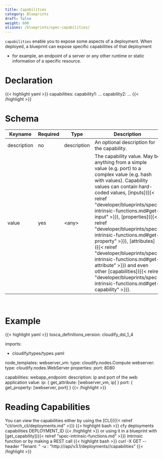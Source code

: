 ```yaml
---
title: Capabilities
category: Blueprints
draft: false
weight: 600
aliases: /blueprints/spec-capabilities/
---
```


`capabilities` enable you to expose some aspects of a deployment. 
When deployed, a blueprint can expose specific capabilities of that deployment 
- for example, an endpoint of a server or any other runtime or static 
information of a specific resource.

# Declaration

{{< highlight  yaml >}}
capabilities:
  capability1:
    ...
  capability2:
    ...
{{< /highlight >}}

# Schema

Keyname     | Required | Type        | Description
----------- | -------- | ----        | -----------
description | no       | description | An optional description for the capability.
value       | yes      | \<any\>     | The capability value. May be anything from a simple value (e.g. port) to a complex value (e.g. hash with values). Capability values can contain hard-coded values, [inputs]({{< relref "developer/blueprints/spec-intrinsic-functions.md#get-input" >}}), [properties]({{< relref "developer/blueprints/spec-intrinsic-functions.md#get-property" >}}), [attributes]({{< relref "developer/blueprints/spec-intrinsic-functions.md#get-attribute" >}}) and even other [capabilities]({{< relref "developer/blueprints/spec-intrinsic-functions.md#get-capability" >}}).

<br>

# Example

{{< highlight  yaml >}}
tosca_definitions_version: cloudify_dsl_1_4

imports:
  - cloudify/types/types.yaml

node_templates:
  webserver_vm:
    type: cloudify.nodes.Compute
  webserver:
    type: cloudify.nodes.WebServer
    properties:
        port: 8080

capabilities:
    webapp_endpoint:
        description: ip and port of the web application
        value:
            ip: { get_attribute: [webserver_vm, ip] }
            port: { get_property: [webserver, port] }
{{< /highlight >}}

# Reading Capabilities
You can view the capabilities either by using the [CLI]({{< relref "cli/orch_cli/deployments.md" >}})
{{< highlight  bash  >}}
cfy deployments capabilities DEPLOYMENT_ID
{{< /highlight >}}
or using it in a blueprint with [get_capability]({{< relref "spec-intrinsic-functions.md" >}}) intrinsic function
or by making a REST call
{{< highlight  bash  >}}
curl -X GET --header "Tenant: <manager-tenant>" -u <manager-username>:<manager-password> "http://<manager-ip>/api/v3.1/deployments/<deployment-id>/capabilities"
{{< /highlight >}}
